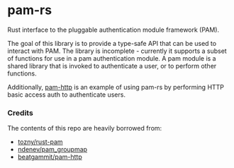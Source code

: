 pam-rs
========

Rust interface to the pluggable authentication module framework (PAM).

The goal of this library is to provide a type-safe API that can be used to
interact with PAM.  The library is incomplete - currently it supports a subset
of functions for use in a pam authentication module.  A pam module is a shared
library that is invoked to authenticate a user, or to perform other functions.

Additionally, [pam-http](pam-http) is an example of using pam-rs by performing
HTTP basic access auth to authenticate users.

### Credits

The contents of this repo are heavily borrowed from:

- [tozny/rust-pam](https://github.com/tozny/rust-pam)
- [ndenev/pam_groupmap](https://github.com/ndenev/pam_groupmap)
- [beatgammit/pam-http](https://github.com/beatgammit/pam-http)
